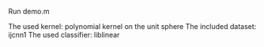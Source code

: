 Run demo.m

The used kernel: polynomial kernel on the unit sphere
The included dataset: ijcnn1
The used classifier: liblinear
